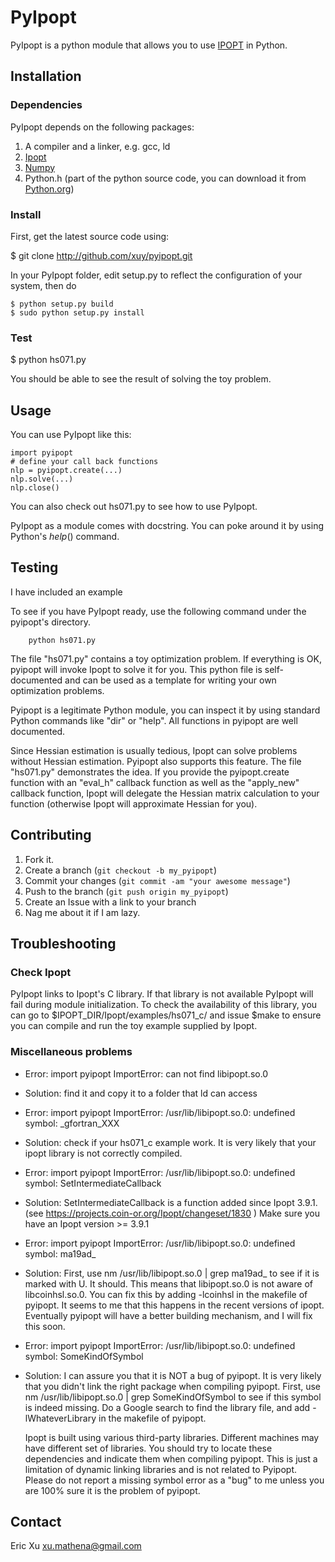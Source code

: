PyIpopt
=======

PyIpopt is a python module that allows you to use [IPOPT](http://www.coin-or.org/Ipopt/) in 
Python.

Installation
------------

### Dependencies

PyIpopt depends on the following packages:

1. A compiler and a linker, e.g. gcc, ld
2. [Ipopt](https://projects.coin-or.org/Ipopt)
3. [Numpy](http://numpy.scipy.org/)
4. Python.h (part of the python source code, you can download it from [Python.org](http://python.org))

### Install

First, get the latest source code using:

  $ git clone http://github.com/xuy/pyipopt.git

In your PyIpopt folder, edit setup.py to reflect the configuration of your system, then do

	$ python setup.py build
	$ sudo python setup.py install

### Test

  $ python hs071.py

You should be able to see the result of solving the toy problem.

Usage
-----
You can use PyIpopt like this:

	import pyipopt
	# define your call back functions
	nlp = pyipopt.create(...)
	nlp.solve(...)
	nlp.close()

You can also check out hs071.py to see how to use PyIpopt.

PyIpopt as a module comes with docstring. You can poke around 
it by using Python's $help()$ command.

Testing
-------

I have included an example 

To see if you have PyIpopt ready, use the following command under the pyipopt's directory. 

		python hs071.py
	
The file "hs071.py" contains a toy optimization problem. If everything is OK, pyipopt will invoke Ipopt to solve it for you. This python file is self-documented and can be used as a template for writing your own optimization problems. 

Pyipopt is a legitimate Python module, you can inspect it by using standard Python commands like "dir" or "help". All functions in pyipopt are well documented. 

Since Hessian estimation is usually tedious, Ipopt can solve problems without Hessian estimation. Pyipopt also supports this feature. The file "hs071.py" demonstrates the idea. If you provide the pyipopt.create function with an "eval_h" callback function as well as the "apply_new" callback function, Ipopt will delegate the Hessian matrix calculation to your function (otherwise Ipopt will approximate Hessian for you).

Contributing
------------

1. Fork it.
2. Create a branch (`git checkout -b my_pyipopt`)
3. Commit your changes (`git commit -am "your awesome message"`)
4. Push to the branch (`git push origin my_pyipopt`)
5. Create an Issue with a link to your branch
6. Nag me about it if I am lazy.

Troubleshooting
---------------

### Check Ipopt

PyIpopt links to Ipopt's C library. If that library is not available PyIpopt will fail
during module initialization. To check the availability of this library, you can go to
	$IPOPT_DIR/Ipopt/examples/hs071_c/
and issue $make to ensure you can compile and run the toy example supplied by Ipopt. 

### Miscellaneous problems

* Error:
	import pyipopt
	ImportError: can not find  libipopt.so.0

* Solution:
    find it and copy it to a folder that ld can access

* Error:
	import pyipopt
	ImportError: /usr/lib/libipopt.so.0: undefined symbol: _gfortran_XXX

* Solution: 
    check if your hs071_c example work. It is very likely that your ipopt library is not correctly compiled. 


* Error:
	import pyipopt
	ImportError: /usr/lib/libipopt.so.0: undefined symbol: SetIntermediateCallback

* Solution:
	SetIntermediateCallback is a function added since Ipopt 3.9.1. (see https://projects.coin-or.org/Ipopt/changeset/1830 )
	Make sure you have an Ipopt version >= 3.9.1

* Error:
	import pyipopt
	ImportError: /usr/lib/libipopt.so.0: undefined symbol: ma19ad_

* Solution:
	First, use 
		nm /usr/lib/libipopt.so.0 | grep ma19ad_ 
	to see if it is marked with U. It should. This means that libipopt.so.0 is not aware of libcoinhsl.so.0. You can fix this
	by adding -lcoinhsl in the makefile of pyipopt. It seems to me that this happens in the recent versions of ipopt. Eventually
	pyipopt will have a better building mechanism, and I will fix this soon. 

* Error:
	import pyipopt
	ImportError: /usr/lib/libipopt.so.0: undefined symbol: SomeKindOfSymbol
	
* Solution:
	I can assure you that it is NOT a bug of pyipopt. It is very likely that you didn't link the right package when compiling pyipopt. 
	First, use 
		nm /usr/lib/libipopt.so.0 | grep SomeKindOfSymbol
	to see if this symbol is indeed missing. Do a Google search to find the library file, and 
	add -lWhateverLibrary in the makefile of pyipopt. 
	
	Ipopt is built using various third-party libraries. Different machines may have different set of libraries. You should 
	try to locate these dependencies and indicate them when compiling pyipopt. This is just a limitation of dynamic linking libraries and 
	is not related to Pyipopt. Please do not report a missing symbol error as a "bug" to me unless you are 100% sure it is the problem  of pyipopt. 
	

Contact
--------

Eric Xu <xu.mathena@gmail.com>



